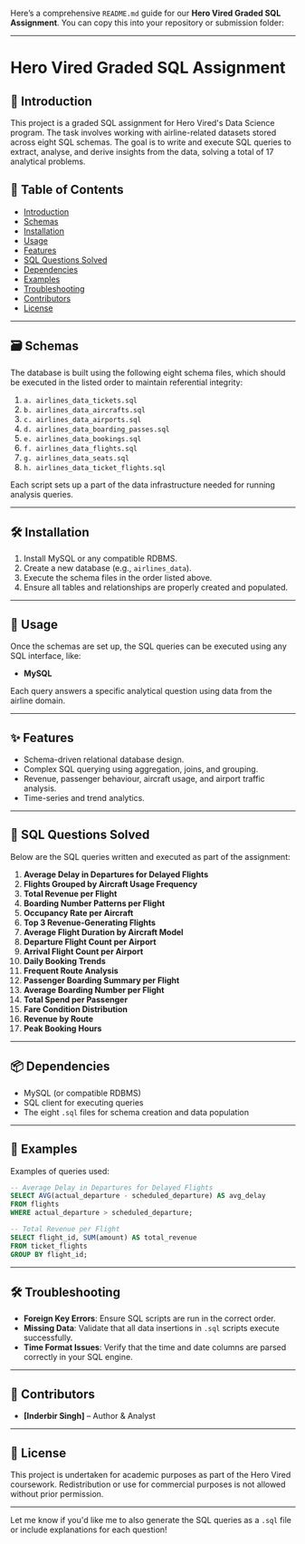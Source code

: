 Here’s a comprehensive `README.md` guide for our **Hero Vired Graded SQL Assignment**. You can copy this into your repository or submission folder:

---

# Hero Vired Graded SQL Assignment

## 📝 Introduction

This project is a graded SQL assignment for Hero Vired's Data Science program. The task involves working with airline-related datasets stored across eight SQL schemas. The goal is to write and execute SQL queries to extract, analyse, and derive insights from the data, solving a total of 17 analytical problems.

## 📁 Table of Contents

* [Introduction](#-introduction)
* [Schemas](#-schemas)
* [Installation](#-installation)
* [Usage](#-usage)
* [Features](#-features)
* [SQL Questions Solved](#-sql-questions-solved)
* [Dependencies](#-dependencies)
* [Examples](#-examples)
* [Troubleshooting](#-troubleshooting)
* [Contributors](#-contributors)
* [License](#-license)

---

## 🗃 Schemas

The database is built using the following eight schema files, which should be executed in the listed order to maintain referential integrity:

1. `a. airlines_data_tickets.sql`
2. `b. airlines_data_aircrafts.sql`
3. `c. airlines_data_airports.sql`
4. `d. airlines_data_boarding_passes.sql`
5. `e. airlines_data_bookings.sql`
6. `f. airlines_data_flights.sql`
7. `g. airlines_data_seats.sql`
8. `h. airlines_data_ticket_flights.sql`

Each script sets up a part of the data infrastructure needed for running analysis queries.

---

## 🛠 Installation

1. Install MySQL or any compatible RDBMS.
2. Create a new database (e.g., `airlines_data`).
3. Execute the schema files in the order listed above.
4. Ensure all tables and relationships are properly created and populated.

---

## 🚀 Usage

Once the schemas are set up, the SQL queries can be executed using any SQL interface, like:

* **MySQL**

Each query answers a specific analytical question using data from the airline domain.

---

## ✨ Features

* Schema-driven relational database design.
* Complex SQL querying using aggregation, joins, and grouping.
* Revenue, passenger behaviour, aircraft usage, and airport traffic analysis.
* Time-series and trend analytics.

---

## 🧠 SQL Questions Solved

Below are the SQL queries written and executed as part of the assignment:

1. **Average Delay in Departures for Delayed Flights**
2. **Flights Grouped by Aircraft Usage Frequency**
3. **Total Revenue per Flight**
4. **Boarding Number Patterns per Flight**
5. **Occupancy Rate per Aircraft**
6. **Top 3 Revenue-Generating Flights**
7. **Average Flight Duration by Aircraft Model**
8. **Departure Flight Count per Airport**
9. **Arrival Flight Count per Airport**
10. **Daily Booking Trends**
11. **Frequent Route Analysis**
12. **Passenger Boarding Summary per Flight**
13. **Average Boarding Number per Flight**
14. **Total Spend per Passenger**
15. **Fare Condition Distribution**
16. **Revenue by Route**
17. **Peak Booking Hours**

---

## 📦 Dependencies

* MySQL (or compatible RDBMS)
* SQL client for executing queries
* The eight `.sql` files for schema creation and data population

---

## 🧪 Examples

Examples of queries used:

```sql
-- Average Delay in Departures for Delayed Flights
SELECT AVG(actual_departure - scheduled_departure) AS avg_delay
FROM flights
WHERE actual_departure > scheduled_departure;
```

```sql
-- Total Revenue per Flight
SELECT flight_id, SUM(amount) AS total_revenue
FROM ticket_flights
GROUP BY flight_id;
```

---

## 🛠 Troubleshooting

* **Foreign Key Errors**: Ensure SQL scripts are run in the correct order.
* **Missing Data**: Validate that all data insertions in `.sql` scripts execute successfully.
* **Time Format Issues**: Verify that the time and date columns are parsed correctly in your SQL engine.

---

## 👥 Contributors

* **\[Inderbir Singh]** – Author & Analyst

---

## 📄 License

This project is undertaken for academic purposes as part of the Hero Vired coursework. Redistribution or use for commercial purposes is not allowed without prior permission.

---

Let me know if you'd like me to also generate the SQL queries as a `.sql` file or include explanations for each question!

